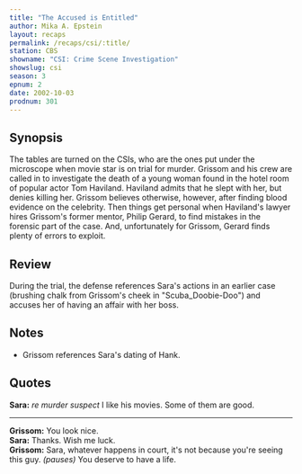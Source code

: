 ```yaml
---
title: "The Accused is Entitled"
author: Mika A. Epstein
layout: recaps
permalink: /recaps/csi/:title/
station: CBS
showname: "CSI: Crime Scene Investigation"
showslug: csi
season: 3
epnum: 2
date: 2002-10-03
prodnum: 301
---
```


## Synopsis

The tables are turned on the CSIs, who are the ones put under the microscope when movie star is on trial for murder. Grissom and his crew are called in to investigate the death of a young woman found in the hotel room of popular actor Tom Haviland. Haviland admits that he slept with her, but denies killing her. Grissom believes otherwise, however, after finding blood evidence on the celebrity. Then things get personal when Haviland's lawyer hires Grissom's former mentor, Philip Gerard, to find mistakes in the forensic part of the case. And, unfortunately for Grissom, Gerard finds plenty of errors to exploit.

## Review

During the trial, the defense references Sara's actions in an earlier case (brushing chalk from Grissom's cheek in "Scuba_Doobie-Doo") and accuses her of having an affair with her boss.

## Notes

* Grissom references Sara's dating of Hank.

## Quotes

**Sara:** _re murder suspect_ I like his movies. Some of them are good.

- - -

**Grissom:** You look nice.\
**Sara:** Thanks. Wish me luck.\
**Grissom:** Sara, whatever happens in court, it's not because you're seeing this guy. _(pauses)_ You deserve to have a life.
